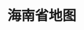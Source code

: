 # 海南省地图

<div id="map-container">
  <div ref="echartRef" class="chart" style="width: 800px; height: 500px;"></div>
</div>

<script>
import * as echarts from "echarts";
import haiNanMap from "./js/haiNan.json";

export default {
  name: "haiNan-map",
  components: {},
  data() {
    return {
      chart: null,
      option: null,
      defaultCode: {
        name: "hainan",
        mapCode: haiNanMap,
      }
    };
  },
  mounted() {
    this.loadMap(); //初始化地图
  },
  methods: {
    loadMap() {
      const chart = echarts.init(this.$refs.echartRef);
      echarts.registerMap(this.defaultCode.name, this.defaultCode.mapCode);

      const convertFeatures = haiNanMap.features.map((item, index) => {
        return {
          name: item.properties.name,
          value: item.properties.cp,
        };
      });

      this.option = {
        title: {
          text: "HN",
          subtext: "hn map",
          left: "right",
          show: false
        },
        // visualMap: {
        //   left: "right",
        //   realtime: false,
        //   min: 500000,
        //   max: 38000000,
        //   inRange: {
        //     color: ["#1e5a9a", "#4395e1"],
        //   },
        //   text: ["High", "Low"],
        //   // calculable: true,
        // },
        // toolbox: {
        //   show: false,
        //   orient: "vertical",
        //   left: "left",
        //   top: "top",
        //   feature: {
        //     dataView: { readOnly: false },
        //     restore: {},
        //     saveAsImage: {},
        //   },
        // },

        // 地理坐标系组件用于地图的绘制，支持在地理坐标系上绘制散点图，线集。
        geo: {
          show: true,
          map: this.defaultCode.name,
          label: {
            normal: {
              show: false,
            },
            emphasis: {
              show: false,
            },
          },
          roam: false, // 是否可拖拽
          aspectScale: 1,
          itemStyle: {
            areaColor: "#01215c",
            borderWidth: 1, // 外层边框宽度
            borderColor: "#fff",
            shadowColor: "#021838",
            shadowOffsetX: 0,
            shadowOffsetY: 0,
          },
        },

        series: [
          {
            name: "Map",
            type: "map",
            aspectScale: 1,
            roam: false,
            map: this.defaultCode.name,
            label: {
              formatter: ["{b|{b}}", "{c|{c}}"].join("\n"),
              show: true,
              rich: {
                b: {
                  color: "#fff",
                  lineHeight: 26,
                  fontSize: 15,
                },
                c: {
                  color: "#fff",
                  fontSize: 15,
                },
              },
            },
            itemStyle: {
              borderColor: "#2a7fa3",
              areaColor: "#01215c",
              borderWidth: 1.2,
              shadowColor: "rgba(100, 100, 100, 0.6)",
              shadowBlur: 100,
              shadowOffsetX: -10,
              opacity: 0.9,
              emphasis: {
                areaColor: "#0e56c2",
              },
            },
            data: [
              { name: "三沙市", value: 0, itemStyle: {borderColor: "#0e56c2"}},
              { name: "儋州市", value: 4822023 },
              { name: "海口市", value: 2685905 },
              { name: "三亚市", value: 6553255 },
              { name: "白沙县", value: 2949131 },
              { name: "保亭县", value: 38041430 },
              { name: "昌江县", value: 5187582 },
              { name: "澄迈县", value: 3590347 },
              { name: "定安县", value: 917092 },
              { name: "东方市", value: 632323 },
              { name: "乐东县", value: 19317568 },
              { name: "临高县", value: 9919945 },
              { name: "陵水县", value: 1392313 },
              { name: "琼海市", value: 1595728 },
              { name: "琼中县", value: 12875255 },
              { name: "屯昌县", value: 6537334 },
              { name: "万宁市", value: 3074186 },
              { name: "文昌市", value: 2085905 },
              { name: "五指山市", value: 4380415 },
              { name: "秀英区", value: 114822023 },
              { name: "龙华区", value: 4822023 },
              { name: "琼山区", value: 19317568 },
              { name: "美兰区", value: 38041430 },
              { name: "崖州区", value: 5187582 },
              { name: "天涯区", value: 3590347 },
              { name: "吉阳区", value: 917092 },
              { name: "海棠区", value: 632323 },
            ],
          },
          {
            name: "pic",
            type: "scatter",
            coordinateSystem: "geo",
            //自定义图片的 位置（lng, lat）
            data: convertFeatures,
            //自定义图片的 大小
            symbolSize: [40, 40],
            //自定义图片的 路径(注：必须以image://开头)
            symbol: `image://https://images.wanjunshijie.com/2021/08/20210828120639693.png?imageView2/0/format/webp/q/75`,
          },

          {
            name: '引导线',
            type: 'lines',
            symbol: 'circle',
            symbolSize: 1,
            opacity: 1,
            data: [
              {
                name: '海口市',
                coords: [[110.42, 19.8651], [110.63119, 20.201971]]
              }
            ],
            label: {
              show: true,
              padding: [10, 20],
              color: '#fff',
              backgroundColor: '#af6062',
              borderRadius: 6,
              formatter: () => {
                return 'label';
              },
            },
            lineStyle: {
              type: 'solid',
              opacity: 1,
              color: '#725846',
            },
          }
        ],
      };
      chart.setOption(this.option);
      chart.on("click", function (params) {
        alert("当前点击:" + '\n 城市：' + params.name + '\n value值：' + params.value);
      });
    }
  },
};
</script>

<style lang="scss">
</style>
